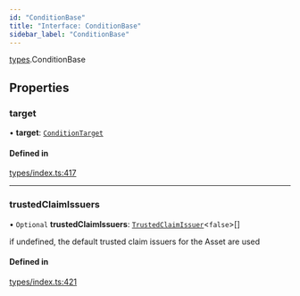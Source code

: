 ```yaml
---
id: "ConditionBase"
title: "Interface: ConditionBase"
sidebar_label: "ConditionBase"
---
```


[types](../../../modules/Types/Types.md).ConditionBase

## Properties

### target

• **target**: [`ConditionTarget`](../../../enums/Types/ConditionTarget/ConditionTarget.md)

#### Defined in

[types/index.ts:417](https://github.com/PolymeshAssociation/polymesh-sdk/blob/07a4c5b0/src/types/index.ts#L417)

___

### trustedClaimIssuers

• `Optional` **trustedClaimIssuers**: [`TrustedClaimIssuer`](../TrustedClaimIssuer/TrustedClaimIssuer.md)<``false``\>[]

if undefined, the default trusted claim issuers for the Asset are used

#### Defined in

[types/index.ts:421](https://github.com/PolymeshAssociation/polymesh-sdk/blob/07a4c5b0/src/types/index.ts#L421)

